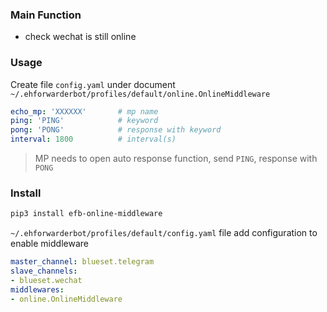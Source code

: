 
### Main Function

- check wechat is still online

### Usage  

Create file `config.yaml` under document `~/.ehforwarderbot/profiles/default/online.OnlineMiddleware`  

```yaml
echo_mp: 'XXXXXX'       # mp name
ping: 'PING'            # keyword
pong: 'PONG'            # response with keyword
interval: 1800          # interval(s)
```

> MP needs to open auto response function, send `PING`, response with `PONG`

### Install

```bash
pip3 install efb-online-middleware
```  

`~/.ehforwarderbot/profiles/default/config.yaml` file add configuration to enable middleware

```yaml
master_channel: blueset.telegram
slave_channels:
- blueset.wechat
middlewares:
- online.OnlineMiddleware
```
